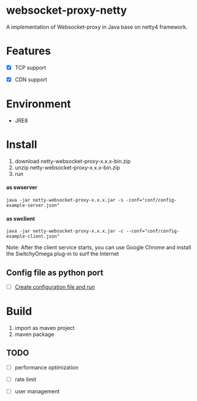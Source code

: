 # websocket-proxy-netty
A  implementation of Websocket-proxy in Java base on netty4 framework.

# Features

- [x] TCP support
- [x] CDN support


# Environment
* JRE8

# Install
1. download netty-websocket-proxy-x.x.x-bin.zip
2. unzip netty-websocket-proxy-x.x.x-bin.zip
3. run
#### as swserver
```
java -jar netty-websocket-proxy-x.x.x.jar -s -conf="conf/config-example-server.json"
```
#### as swclient
```
java -jar netty-websocket-proxy-x.x.x.jar -c --conf="conf/config-example-client.json"
```
Note: After the client service starts, you can use Google Chrome and install the SwitchyOmega plug-in to surf the Internet

## Config file as python port
* [ ] [Create configuration file and run](none)

# Build
1. import as maven project
2. maven package

## TODO
* [ ] performance optimization
* [ ] rate limit
* [ ] user management

